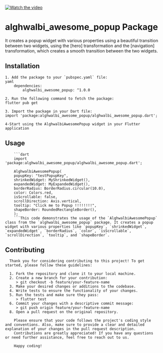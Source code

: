    [![Watch the video](https://img.youtube.com/vi/jRLLqN39uiU/0.jpg)](https://www.youtube.com/watch?v=jRLLqN39uiU)

   
   # alghwalbi_awesome_popup Package

   It creates a popup widget with various properties using a beautiful transition between two widgets, using the [hero] transformation and the [navigation] transformation, which creates a smooth transition between the two widgets.


   ## Installation
    1. Add the package to your `pubspec.yaml` file:
    yaml
        dependencies:
            alghwalbi_awesome_popup: ^1.0.0

    2. Run the following command to fetch the package:
    flutter pub get

    3. Import the package in your Dart file:
    import 'package:alghwalbi_awesome_popup/alghwalbi_awesome_popup.dart';

    4-Start using the AlghwalbiAwesomePopup widget in your Flutter application

   ## Usage

        ```dart
        import 'package:alghwalbi_awesome_popup/alghwalbi_awesome_popup.dart';

        AlghwalbiAwesomePopup(
        popupKey: "testPopupKey",
        shrinkedWidget: MyShrinkedWidget(),
        expandedWidget: MyExpandedWidget(),
        borderRadius: BorderRadius.circular(10.0),
        color: Colors.red,
        isScrollable: false,
        scrollDirection: Axis.vertical,
        tooltip: "Click me to Popup !!!!!!!!",
        shapeBorder: RoundedRectangleBorder(),
        );
        ```This code demonstrates the usage of the `AlghwalbiAwesomePopup` class from the `alghwalbi_awesome_popup` package. It creates a popup widget with various properties like `popupKey`, `shrinkedWidget`, `expandedWidget`, `borderRadius`, `color`, `isScrollable`, `scrollDirection`, `tooltip`, and `shapeBorder`.

   ## Contributing
      Thank you for considering contributing to this project! To get started, please follow these guidelines:
      
      1. Fork the repository and clone it to your local machine.
      2. Create a new branch for your contribution:
         > git checkout -b feature/your-feature-name
      3. Make your desired changes or additions to the codebase.
      4. Write tests to ensure the functionality of your changes.
      5. Run the tests and make sure they pass:
         > flutter test
      6. Commit your changes with a descriptive commit message:
         > git push origin feature/your-feature-name
      8. Open a pull request on the original repository.

        Please ensure that your code follows the project's coding style and conventions. Also, make sure to provide a clear and detailed explanation of your changes in the pull request description.
        Contributions are greatly appreciated! If you have any questions or need further assistance, feel free to reach out to us.

        Happy coding!